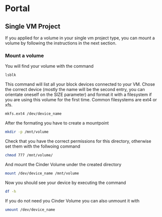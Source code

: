 # Portal

## Single VM Project

If you applied for a volume in your single vm project type, you can mount a volume by following the instructions in the next section.

### Mount a volume

You will find your volume with the command

```BASH
lsblk
```

This command will list all your block devices connected to your VM.
Chose the correct device (mostly the name will be the second entry, you can orientate oneself on the SIZE parameter) and format it with a filesystem if you are using this volume for the first time.
Common filesystems are ext4 or xfs.

```BASH
mkfs.ext4 /dev/device_name
```

After the formating you have to create a mountpoint

```BASH
mkdir -p /mnt/volume
```

Check that you have the correct permissions for this directory, otherwise set them with the follwoing command

```BASH
chmod 777 /mnt/volume/
```

And mount the Cinder Volume under the created directory

```BASH
mount /dev/device_name /mnt/volume
```

Now you should see your device by executing the command

```BASH
df -h
```

If you do not need you Cinder Volume you can also unmount it with

```BASH
umount /dev/device_name
```
